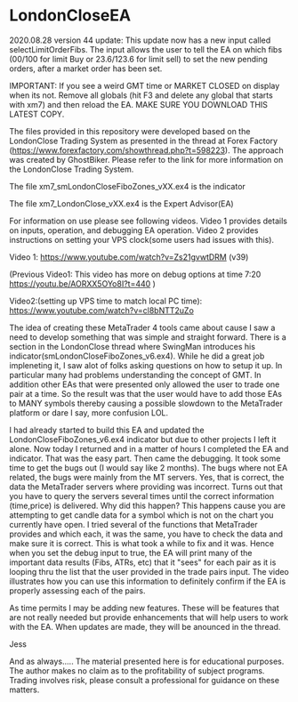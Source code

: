 # LondonCloseEA

2020.08.28 version 44 update:
This update now has a new input called selectLimitOrderFibs.  The input allows the user to tell the EA on which fibs (00/100 for limit Buy or 23.6/123.6 for limit sell) to set the new pending orders, after a market order has been set.

IMPORTANT: If you see a weird GMT time or MARKET CLOSED  on display when its not.  Remove all globals (hit F3 and delete any global that starts with xm7) and then reload the EA. MAKE SURE YOU DOWNLOAD THIS LATEST COPY.  

The files provided in this repository were developed based on the LondonClose Trading System as presented in the thread at Forex Factory (https://www.forexfactory.com/showthread.php?t=598223).  The approach was created by GhostBiker.  Please refer to the link for more information on the LondonClose Trading System.

The file xm7_smLondonCloseFiboZones_vXX.ex4 is the indicator

The file xm7_LondonClose_vXX.ex4 is the Expert Advisor(EA)

For information on use please see following videos.  Video 1 provides details on inputs, operation, and debugging EA operation.  Video 2 provides instructions on setting your VPS clock(some users had issues with this).

Video 1:
https://www.youtube.com/watch?v=Zs21gvwtDRM (v39)

(Previous Video1:
This video has more on debug options at time 7:20
https://youtu.be/AORXX5OYo8I?t=440 )

Video2:(setting up VPS time to match local PC time):
https://www.youtube.com/watch?v=cl8bNTT2uZo

The idea of creating these MetaTrader 4 tools came about cause I saw a need to develop something that was simple and straight forward.  There is a section in the LondonClose thread where SwingMan introduces his indicator(smLondonCloseFiboZones_v6.ex4). While he did a great job impleneting it, I saw alot of folks asking questions on how to setup it up.  In particular many had problems understanding the concept of GMT.  In addition other EAs that were presented only allowed the user to trade one pair at a time.  So the result was that the user would have to add those EAs to MANY symbols thereby causing a possible slowdown to the MetaTrader platform or dare I say, more confusion LOL.

I had already started to build this EA and updated the LondonCloseFiboZones_v6.ex4 indicator but due to other projects I left it alone.  Now today I returned and in a matter of hours I completed the EA and indicator.  That was the easy part.  Then came the debugging.  It took some time to get the bugs out (I would say like 2 months).  The bugs where not EA related, the bugs were mainly from the MT servers.
Yes, that is correct, the data the MetaTrader servers where providing was incorrect.  Turns out that you have to query the servers several times until the correct information (time,price) is delivered.  Why did this happen?  This happens cause you are attempting to get candle data for a symbol which is not on the chart you currently have open.   I tried several of the functions that MetaTrader provides and which each, it was the same, you have to check the data and make sure it is correct.  This is what took a while to fix and it was.  Hence when you set the debug input to true, the EA will print many of the important data results (Fibs, ATRs, etc) that it "sees" for each pair as it is looping thru the list that the user provided in the trade pairs input.  The video illustrates how you can use this information to definitely confirm if the EA is properly assessing each of the pairs. 

As time permits I may be adding new features.  These will be features that are not really needed but provide enhancements that will help users to work with the EA.  When updates are made, they will be anounced in the thread.

Jess

And as always.....
The material presented here is for educational purposes.  The author makes no claim as to the profitability of subject programs.  Trading involves risk, please consult a professional for guidance on these matters. 
